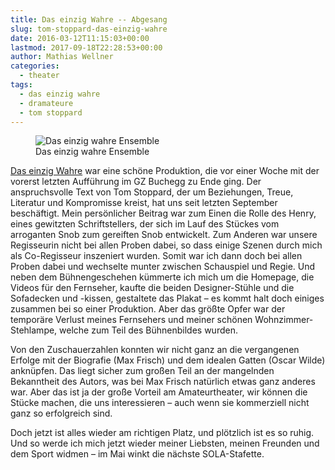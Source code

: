 ```yaml
---
title: Das einzig Wahre -- Abgesang
slug: tom-stoppard-das-einzig-wahre
date: 2016-03-12T11:15:03+00:00
lastmod: 2017-09-18T22:28:53+00:00
author: Mathias Wellner
categories:
  - theater
tags:
  - das einzig wahre
  - dramateure
  - tom stoppard
---
```

<figure>
  <img sizes="100vw" srcset="https://farm2.staticflickr.com/1535/25082042195_5608f7212d_n.jpg 320w, https://farm2.staticflickr.com/1535/25082042195_5608f7212d_z.jpg 640w, https://farm2.staticflickr.com/1535/25082042195_5608f7212d_c.jpg 800w, https://farm2.staticflickr.com/1535/25082042195_d903fe7552_h.jpg 1600w" src="https://farm2.staticflickr.com/1535/25082042195_5608f7212d_b.jpg" alt="Das einzig wahre Ensemble">
  <figcaption>Das einzig wahre Ensemble</figcaption>
</figure>

<!--more-->

[Das einzig Wahre](http://www.mwellner.de/schauspiel/das-einzig-wahre/ "Das einzig Wahre") war eine schöne Produktion, die vor einer Woche mit der vorerst letzten Aufführung im GZ Buchegg zu Ende ging. Der anspruchsvolle Text von Tom Stoppard, der um Beziehungen, Treue, Literatur und Kompromisse kreist, hat uns seit letzten September beschäftigt. Mein persönlicher Beitrag war zum Einen die Rolle des Henry, eines gewitzten Schriftstellers, der sich im Lauf des Stückes vom arroganten Snob zum gereiften Snob entwickelt. Zum Anderen war unsere Regisseurin nicht bei allen Proben dabei, so dass einige Szenen durch mich als Co-Regisseur inszeniert wurden. Somit war ich dann doch bei allen Proben dabei und wechselte munter zwischen Schauspiel und Regie. Und neben dem Bühnengeschehen kümmerte ich mich um die Homepage, die Videos für den Fernseher, kaufte die beiden Designer-Stühle und die Sofadecken und -kissen, gestaltete das Plakat &ndash; es kommt halt doch einiges zusammen bei so einer Produktion. Aber das größte Opfer war der temporäre Verlust meines Fernsehers und meiner schönen Wohnzimmer-Stehlampe, welche zum Teil des Bühnenbildes wurden. 

Von den Zuschauerzahlen konnten wir nicht ganz an die vergangenen Erfolge mit der Biografie (Max Frisch) und dem idealen Gatten (Oscar Wilde) anknüpfen. Das liegt sicher zum großen Teil an der mangelnden Bekanntheit des Autors, was bei Max Frisch natürlich etwas ganz anderes war. Aber das ist ja der große Vorteil am Amateurtheater, wir können die Stücke machen, die uns interessieren &ndash; auch wenn sie kommerziell nicht ganz so erfolgreich sind. 

Doch jetzt ist alles wieder am richtigen Platz, und plötzlich ist es so ruhig. Und so werde ich mich jetzt wieder meiner Liebsten, meinen Freunden und dem Sport widmen &ndash; im Mai winkt die nächste SOLA-Stafette.